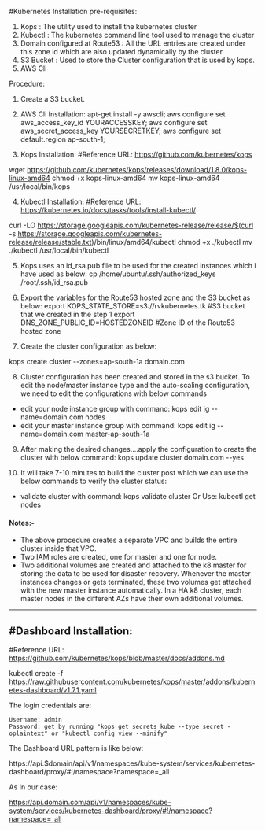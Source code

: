 #Kubernetes Installation pre-requisites:

1. Kops 						: The utility used to install the kubernetes cluster
2. Kubectl 						: The kubernetes command line tool used to manage the cluster
3. Domain configured at Route53 			: All the URL entries are created under this zone id which are also 									updated dynamically by the cluster.
4. S3 Bucket		       			        : Used to store the Cluster configuration that is used by kops.
5. AWS Cli						

Procedure:
1. Create a S3 bucket.

2. AWS Cli Installation:
apt-get install -y awscli;
aws configure set aws_access_key_id YOURACCESSKEY;
aws configure set aws_secret_access_key YOURSECRETKEY;
aws configure set default.region ap-south-1;


3. Kops Installation:
#Reference URL: https://github.com/kubernetes/kops

wget https://github.com/kubernetes/kops/releases/download/1.8.0/kops-linux-amd64
chmod +x kops-linux-amd64
mv kops-linux-amd64 /usr/local/bin/kops

4. Kubectl Installation:
#Reference URL: https://kubernetes.io/docs/tasks/tools/install-kubectl/

curl -LO https://storage.googleapis.com/kubernetes-release/release/$(curl -s https://storage.googleapis.com/kubernetes-release/release/stable.txt)/bin/linux/amd64/kubectl
chmod +x ./kubectl
mv ./kubectl /usr/local/bin/kubectl

5. Kops uses an id_rsa.pub file to be used for the created instances which i have used as below:
cp /home/ubuntu/.ssh/authorized_keys /root/.ssh/id_rsa.pub

6. Export the variables for the Route53 hosted zone and the S3 bucket as below:
export KOPS_STATE_STORE=s3://rvkubernetes.tk    #S3 bucket that we created in the step 1
export DNS_ZONE_PUBLIC_ID=HOSTEDZONEID 		#Zone ID of the Route53 hosted zone

7. Create the cluster configuration as below:

kops create cluster --zones=ap-south-1a domain.com

8. Cluster configuration has been created and stored in the s3 bucket. To edit the node/master instance type and the auto-scaling configuration, we need to edit the configurations with below commands

 * edit your node instance group with command: kops edit ig --name=domain.com nodes
 * edit your master instance group with command: kops edit ig --name=domain.com master-ap-south-1a
 
9. After making the desired changes....apply the configuration to create the cluster with below command:
 kops update cluster domain.com --yes
 
10. It will take 7-10 minutes to build the cluster post which we can use the below commands to verify the cluster status:
  * validate cluster with command: kops validate cluster 
  Or Use: kubectl get nodes

  #### Notes:-
 * The above procedure creates a separate VPC and builds the entire cluster inside that VPC. 
 * Two IAM roles are created, one for master and one for node.
 * Two additional volumes are created and attached to the k8 master for storing the data to be used for disaster recovery. Whenever the master instances 	  changes  or gets terminated, these two volumes get attached with the new master instance automatically. In a HA k8 cluster, each master nodes in the different AZs have their own additional volumes.
  
  


----------------------------
#Dashboard Installation:
----------------------------
#Reference URL: https://github.com/kubernetes/kops/blob/master/docs/addons.md

kubectl create -f https://raw.githubusercontent.com/kubernetes/kops/master/addons/kubernetes-dashboard/v1.7.1.yaml

The login credentials are:

    Username: admin
    Password: get by running "kops get secrets kube --type secret -oplaintext" or "kubectl config view --minify"
	
The Dashboard URL pattern is like below:

https://api.$domain/api/v1/namespaces/kube-system/services/kubernetes-dashboard/proxy/#!/namespace?namespace=_all

As In our case:

https://api.domain.com/api/v1/namespaces/kube-system/services/kubernetes-dashboard/proxy/#!/namespace?namespace=_all

